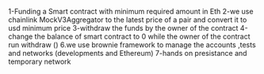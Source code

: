1-Funding a Smart contract with minimum required amount in Eth
2-we use chainlink MockV3Aggregator to the latest price of a pair and convert it to usd minimum price
3-withdraw the funds by the owner of the contract 
4-change the balance of smart contract to 0 while the owner of the contract run withdraw ()
6.we use brownie framework to manage the accounts ,tests and networks (developments and Ethereum)
7-hands on presistance and temporary network
